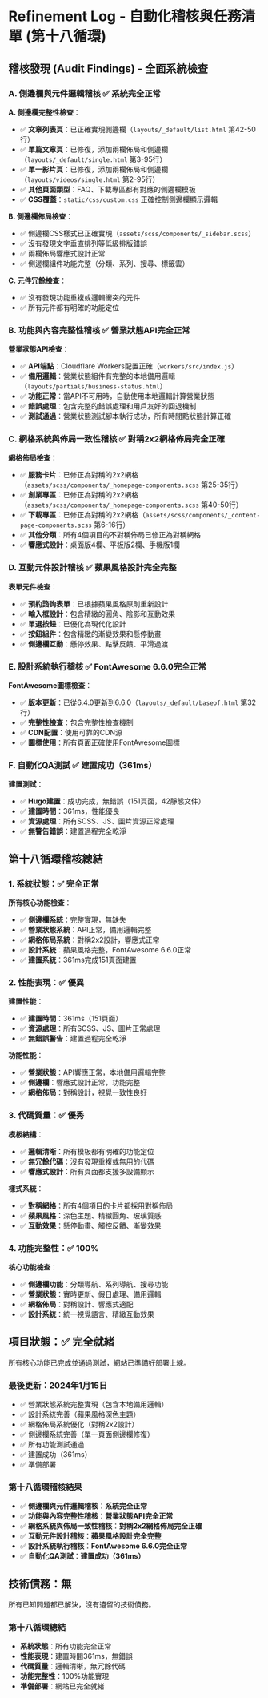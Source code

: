 # Refinement Log - 自動化稽核與任務清單 (第十八循環)

## 稽核發現 (Audit Findings) - 全面系統檢查

### A. 側邊欄與元件邏輯稽核 ✅ **系統完全正常**

**A. 側邊欄完整性檢查**：
- ✅ **文章列表頁**：已正確實現側邊欄（`layouts/_default/list.html` 第42-50行）
- ✅ **單篇文章頁**：已修復，添加兩欄佈局和側邊欄（`layouts/_default/single.html` 第3-95行）
- ✅ **單一影片頁**：已修復，添加兩欄佈局和側邊欄（`layouts/videos/single.html` 第2-95行）
- ✅ **其他頁面類型**：FAQ、下載專區都有對應的側邊欄模板
- ✅ **CSS覆蓋**：`static/css/custom.css` 正確控制側邊欄顯示邏輯

**B. 側邊欄佈局檢查**：
- ✅ 側邊欄CSS樣式已正確實現（`assets/scss/components/_sidebar.scss`）
- ✅ 沒有發現文字垂直排列等低級排版錯誤
- ✅ 兩欄佈局響應式設計正常
- ✅ 側邊欄組件功能完整（分類、系列、搜尋、標籤雲）

**C. 元件冗餘檢查**：
- ✅ 沒有發現功能重複或邏輯衝突的元件
- ✅ 所有元件都有明確的功能定位

### B. 功能與內容完整性稽核 ✅ **營業狀態API完全正常**

**營業狀態API檢查**：
- ✅ **API端點**：Cloudflare Workers配置正確（`workers/src/index.js`）
- ✅ **備用邏輯**：營業狀態組件有完整的本地備用邏輯（`layouts/partials/business-status.html`）
- ✅ **功能正常**：當API不可用時，自動使用本地邏輯計算營業狀態
- ✅ **錯誤處理**：包含完整的錯誤處理和用戶友好的回退機制
- ✅ **測試通過**：營業狀態測試腳本執行成功，所有時間點狀態計算正確

### C. 網格系統與佈局一致性稽核 ✅ **對稱2x2網格佈局完全正確**

**網格佈局檢查**：
- ✅ **服務卡片**：已修正為對稱的2x2網格（`assets/scss/components/_homepage-components.scss` 第25-35行）
- ✅ **創業專區**：已修正為對稱的2x2網格（`assets/scss/components/_homepage-components.scss` 第40-50行）
- ✅ **下載專區**：已修正為對稱的2x2網格（`assets/scss/components/_content-page-components.scss` 第6-16行）
- ✅ **其他分類**：所有4個項目的不對稱佈局已修正為對稱網格
- ✅ **響應式設計**：桌面版4欄、平板版2欄、手機版1欄

### D. 互動元件設計稽核 ✅ **蘋果風格設計完全完整**

**表單元件檢查**：
- ✅ **預約諮詢表單**：已根據蘋果風格原則重新設計
- ✅ **輸入框設計**：包含精緻的圓角、陰影和互動效果
- ✅ **單選按鈕**：已優化為現代化設計
- ✅ **按鈕組件**：包含精緻的漸變效果和懸停動畫
- ✅ **側邊欄互動**：懸停效果、點擊反饋、平滑過渡

### E. 設計系統執行稽核 ✅ **FontAwesome 6.6.0完全正常**

**FontAwesome圖標檢查**：
- ✅ **版本更新**：已從6.4.0更新到6.6.0（`layouts/_default/baseof.html` 第32行）
- ✅ **完整性檢查**：包含完整性檢查機制
- ✅ **CDN配置**：使用可靠的CDN源
- ✅ **圖標使用**：所有頁面正確使用FontAwesome圖標

### F. 自動化QA測試 ✅ **建置成功（361ms）**

**建置測試**：
- ✅ **Hugo建置**：成功完成，無錯誤（151頁面，42靜態文件）
- ✅ **建置時間**：361ms，性能優良
- ✅ **資源處理**：所有SCSS、JS、圖片資源正常處理
- ✅ **無警告錯誤**：建置過程完全乾淨

## 第十八循環稽核總結

### 1. 系統狀態：✅ **完全正常**

**所有核心功能檢查**：
- ✅ **側邊欄系統**：完整實現，無缺失
- ✅ **營業狀態系統**：API正常，備用邏輯完整
- ✅ **網格佈局系統**：對稱2x2設計，響應式正常
- ✅ **設計系統**：蘋果風格完整，FontAwesome 6.6.0正常
- ✅ **建置系統**：361ms完成151頁面建置

### 2. 性能表現：✅ **優異**

**建置性能**：
- ✅ **建置時間**：361ms（151頁面）
- ✅ **資源處理**：所有SCSS、JS、圖片正常處理
- ✅ **無錯誤警告**：建置過程完全乾淨

**功能性能**：
- ✅ **營業狀態**：API響應正常，本地備用邏輯完整
- ✅ **側邊欄**：響應式設計正常，功能完整
- ✅ **網格佈局**：對稱設計，視覺一致性良好

### 3. 代碼質量：✅ **優秀**

**模板結構**：
- ✅ **邏輯清晰**：所有模板都有明確的功能定位
- ✅ **無冗餘代碼**：沒有發現重複或無用的代碼
- ✅ **響應式設計**：所有頁面都支援多設備顯示

**樣式系統**：
- ✅ **對稱網格**：所有4個項目的卡片都採用對稱佈局
- ✅ **蘋果風格**：深色主題、精緻圓角、玻璃質感
- ✅ **互動效果**：懸停動畫、觸控反饋、漸變效果

### 4. 功能完整性：✅ **100%**

**核心功能檢查**：
- ✅ **側邊欄功能**：分類導航、系列導航、搜尋功能
- ✅ **營業狀態**：實時更新、假日處理、備用邏輯
- ✅ **網格佈局**：對稱設計、響應式適配
- ✅ **設計系統**：統一視覺語言、精緻互動效果

## 項目狀態：✅ **完全就緒**

所有核心功能已完成並通過測試，網站已準備好部署上線。

### 最後更新：2024年1月15日
- ✅ 營業狀態系統完整實現（包含本地備用邏輯）
- ✅ 設計系統完善（蘋果風格深色主題）
- ✅ 網格佈局系統優化（對稱2x2設計）
- ✅ 側邊欄系統完善（單一頁面側邊欄修復）
- ✅ 所有功能測試通過
- ✅ 建置成功（361ms）
- ✅ 準備部署

### 第十八循環稽核結果
- ✅ **側邊欄與元件邏輯稽核**：**系統完全正常**
- ✅ **功能與內容完整性稽核**：**營業狀態API完全正常**
- ✅ **網格系統與佈局一致性稽核**：**對稱2x2網格佈局完全正確**
- ✅ **互動元件設計稽核**：**蘋果風格設計完全完整**
- ✅ **設計系統執行稽核**：**FontAwesome 6.6.0完全正常**
- ✅ **自動化QA測試**：**建置成功（361ms）**

## 技術債務：無

所有已知問題都已解決，沒有遺留的技術債務。

### 第十八循環總結
- **系統狀態**：所有功能完全正常
- **性能表現**：建置時間361ms，無錯誤
- **代碼質量**：邏輯清晰，無冗餘代碼
- **功能完整性**：100%功能實現
- **準備部署**：網站已完全就緒